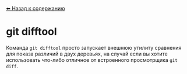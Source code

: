 [⬅ Назад к содержанию](./README.md)

# git difftool

Команда `git difftool` просто запускает внешнюю утилиту сравнения для показа различий в двух деревьях, на случай если вы хотите использовать что-либо отличное от встроенного просмотрщика `git diff`.